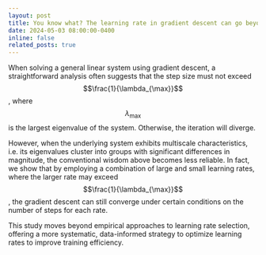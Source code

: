 ```yaml
---
layout: post
title: You know what? The learning rate in gradient descent can go beyond the largest eigenvalue!
date: 2024-05-03 08:00:00-0400
inline: false
related_posts: true
---
```


When solving a general linear system using gradient descent, a straightforward analysis often suggests that the step size must not exceed $$\frac{1}{\lambda_{\max}}$$, where $$\lambda_{\max}$$ is the largest eigenvalue of the system. Otherwise, the iteration will diverge.

However, when the underlying system exhibits multiscale characteristics, i.e. its eigenvalues cluster into groups with significant differences in magnitude, the conventional wisdom above becomes less reliable. In fact, we show that by employing a combination of large and small learning rates, where the larger rate may exceed $$\frac{1}{\lambda_{\max}}$$,  the gradient descent can still converge under certain conditions on the number of steps for each rate.

This study moves beyond empirical approaches to learning rate selection, offering a more systematic, data-informed strategy to optimize learning rates to improve training efficiency.